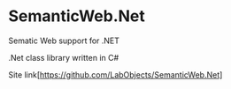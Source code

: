 # SemanticWeb.Net
Sematic Web support for .NET

.Net class library written in C#

Site link[https://github.com/LabObjects/SemanticWeb.Net]

